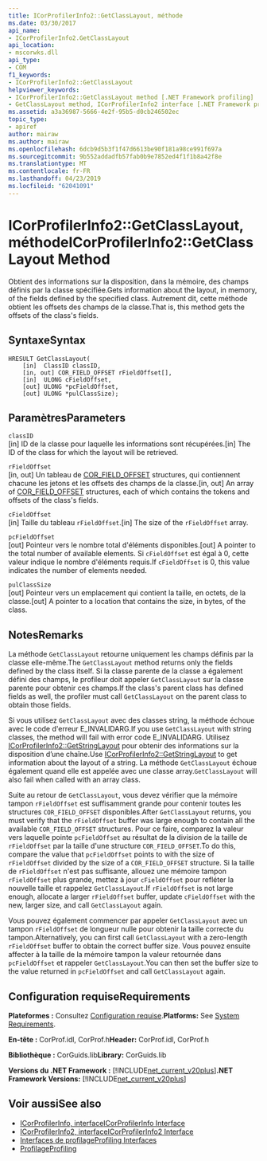 ```yaml
---
title: ICorProfilerInfo2::GetClassLayout, méthode
ms.date: 03/30/2017
api_name:
- ICorProfilerInfo2.GetClassLayout
api_location:
- mscorwks.dll
api_type:
- COM
f1_keywords:
- ICorProfilerInfo2::GetClassLayout
helpviewer_keywords:
- ICorProfilerInfo2::GetClassLayout method [.NET Framework profiling]
- GetClassLayout method, ICorProfilerInfo2 interface [.NET Framework profiling]
ms.assetid: a3a36987-5666-4e2f-95b5-d0cb246502ec
topic_type:
- apiref
author: mairaw
ms.author: mairaw
ms.openlocfilehash: 6dcb9d5b3f1f47d6613be90f181a98ce991f697a
ms.sourcegitcommit: 9b552addadfb57fab0b9e7852ed4f1f1b8a42f8e
ms.translationtype: MT
ms.contentlocale: fr-FR
ms.lasthandoff: 04/23/2019
ms.locfileid: "62041091"
---
```

# <a name="icorprofilerinfo2getclasslayout-method"></a><span data-ttu-id="5eb98-102">ICorProfilerInfo2::GetClassLayout, méthode</span><span class="sxs-lookup"><span data-stu-id="5eb98-102">ICorProfilerInfo2::GetClassLayout Method</span></span>
<span data-ttu-id="5eb98-103">Obtient des informations sur la disposition, dans la mémoire, des champs définis par la classe spécifiée.</span><span class="sxs-lookup"><span data-stu-id="5eb98-103">Gets information about the layout, in memory, of the fields defined by the specified class.</span></span> <span data-ttu-id="5eb98-104">Autrement dit, cette méthode obtient les offsets des champs de la classe.</span><span class="sxs-lookup"><span data-stu-id="5eb98-104">That is, this method gets the offsets of the class's fields.</span></span>  
  
## <a name="syntax"></a><span data-ttu-id="5eb98-105">Syntaxe</span><span class="sxs-lookup"><span data-stu-id="5eb98-105">Syntax</span></span>  
  
```  
HRESULT GetClassLayout(  
    [in]  ClassID classID,  
    [in, out] COR_FIELD_OFFSET rFieldOffset[],  
    [in]  ULONG cFieldOffset,  
    [out] ULONG *pcFieldOffset,  
    [out] ULONG *pulClassSize);  
```  
  
## <a name="parameters"></a><span data-ttu-id="5eb98-106">Paramètres</span><span class="sxs-lookup"><span data-stu-id="5eb98-106">Parameters</span></span>  
 `classID`  
 <span data-ttu-id="5eb98-107">[in] ID de la classe pour laquelle les informations sont récupérées.</span><span class="sxs-lookup"><span data-stu-id="5eb98-107">[in] The ID of the class for which the layout will be retrieved.</span></span>  
  
 `rFieldOffset`  
 <span data-ttu-id="5eb98-108">[in, out] Un tableau de [COR_FIELD_OFFSET](../../../../docs/framework/unmanaged-api/metadata/cor-field-offset-structure.md) structures, qui contiennent chacune les jetons et les offsets des champs de la classe.</span><span class="sxs-lookup"><span data-stu-id="5eb98-108">[in, out] An array of [COR_FIELD_OFFSET](../../../../docs/framework/unmanaged-api/metadata/cor-field-offset-structure.md) structures, each of which contains the tokens and offsets of the class's fields.</span></span>  
  
 `cFieldOffset`  
 <span data-ttu-id="5eb98-109">[in] Taille du tableau `rFieldOffset`.</span><span class="sxs-lookup"><span data-stu-id="5eb98-109">[in] The size of the `rFieldOffset` array.</span></span>  
  
 `pcFieldOffset`  
 <span data-ttu-id="5eb98-110">[out] Pointeur vers le nombre total d'éléments disponibles.</span><span class="sxs-lookup"><span data-stu-id="5eb98-110">[out] A pointer to the total number of available elements.</span></span> <span data-ttu-id="5eb98-111">Si `cFieldOffset` est égal à 0, cette valeur indique le nombre d'éléments requis.</span><span class="sxs-lookup"><span data-stu-id="5eb98-111">If `cFieldOffset` is 0, this value indicates the number of elements needed.</span></span>  
  
 `pulClassSize`  
 <span data-ttu-id="5eb98-112">[out] Pointeur vers un emplacement qui contient la taille, en octets, de la classe.</span><span class="sxs-lookup"><span data-stu-id="5eb98-112">[out] A pointer to a location that contains the size, in bytes, of the class.</span></span>  
  
## <a name="remarks"></a><span data-ttu-id="5eb98-113">Notes</span><span class="sxs-lookup"><span data-stu-id="5eb98-113">Remarks</span></span>  
 <span data-ttu-id="5eb98-114">La méthode `GetClassLayout` retourne uniquement les champs définis par la classe elle-même.</span><span class="sxs-lookup"><span data-stu-id="5eb98-114">The `GetClassLayout` method returns only the fields defined by the class itself.</span></span> <span data-ttu-id="5eb98-115">Si la classe parente de la classe a également défini des champs, le profileur doit appeler `GetClassLayout` sur la classe parente pour obtenir ces champs.</span><span class="sxs-lookup"><span data-stu-id="5eb98-115">If the class's parent class has defined fields as well, the profiler must call `GetClassLayout` on the parent class to obtain those fields.</span></span>  
  
 <span data-ttu-id="5eb98-116">Si vous utilisez `GetClassLayout` avec des classes string, la méthode échoue avec le code d'erreur E_INVALIDARG.</span><span class="sxs-lookup"><span data-stu-id="5eb98-116">If you use `GetClassLayout` with string classes, the method will fail with error code E_INVALIDARG.</span></span> <span data-ttu-id="5eb98-117">Utilisez [ICorProfilerInfo2::GetStringLayout](../../../../docs/framework/unmanaged-api/profiling/icorprofilerinfo2-getstringlayout-method.md) pour obtenir des informations sur la disposition d’une chaîne.</span><span class="sxs-lookup"><span data-stu-id="5eb98-117">Use [ICorProfilerInfo2::GetStringLayout](../../../../docs/framework/unmanaged-api/profiling/icorprofilerinfo2-getstringlayout-method.md) to get information about the layout of a string.</span></span> <span data-ttu-id="5eb98-118">La méthode `GetClassLayout` échoue également quand elle est appelée avec une classe array.</span><span class="sxs-lookup"><span data-stu-id="5eb98-118">`GetClassLayout` will also fail when called with an array class.</span></span>  
  
 <span data-ttu-id="5eb98-119">Suite au retour de `GetClassLayout`, vous devez vérifier que la mémoire tampon `rFieldOffset` est suffisamment grande pour contenir toutes les structures `COR_FIELD_OFFSET` disponibles.</span><span class="sxs-lookup"><span data-stu-id="5eb98-119">After `GetClassLayout` returns, you must verify that the `rFieldOffset` buffer was large enough to contain all the available `COR_FIELD_OFFSET` structures.</span></span> <span data-ttu-id="5eb98-120">Pour ce faire, comparez la valeur vers laquelle pointe `pcFieldOffset` au résultat de la division de la taille de `rFieldOffset` par la taille d'une structure `COR_FIELD_OFFSET`.</span><span class="sxs-lookup"><span data-stu-id="5eb98-120">To do this, compare the value that `pcFieldOffset` points to with the size of `rFieldOffset` divided by the size of a `COR_FIELD_OFFSET` structure.</span></span> <span data-ttu-id="5eb98-121">Si la taille de `rFieldOffset` n'est pas suffisante, allouez une mémoire tampon `rFieldOffset` plus grande, mettez à jour `cFieldOffset` pour refléter la nouvelle taille et rappelez `GetClassLayout`.</span><span class="sxs-lookup"><span data-stu-id="5eb98-121">If `rFieldOffset` is not large enough, allocate a larger `rFieldOffset` buffer, update `cFieldOffset` with the new, larger size, and call `GetClassLayout` again.</span></span>  
  
 <span data-ttu-id="5eb98-122">Vous pouvez également commencer par appeler `GetClassLayout` avec un tampon `rFieldOffset` de longueur nulle pour obtenir la taille correcte du tampon.</span><span class="sxs-lookup"><span data-stu-id="5eb98-122">Alternatively, you can first call `GetClassLayout` with a zero-length `rFieldOffset` buffer to obtain the correct buffer size.</span></span> <span data-ttu-id="5eb98-123">Vous pouvez ensuite affecter à la taille de la mémoire tampon la valeur retournée dans `pcFieldOffset` et rappeler `GetClassLayout`.</span><span class="sxs-lookup"><span data-stu-id="5eb98-123">You can then set the buffer size to the value returned in `pcFieldOffset` and call `GetClassLayout` again.</span></span>  
  
## <a name="requirements"></a><span data-ttu-id="5eb98-124">Configuration requise</span><span class="sxs-lookup"><span data-stu-id="5eb98-124">Requirements</span></span>  
 <span data-ttu-id="5eb98-125">**Plateformes :** Consultez [Configuration requise](../../../../docs/framework/get-started/system-requirements.md).</span><span class="sxs-lookup"><span data-stu-id="5eb98-125">**Platforms:** See [System Requirements](../../../../docs/framework/get-started/system-requirements.md).</span></span>  
  
 <span data-ttu-id="5eb98-126">**En-tête :** CorProf.idl, CorProf.h</span><span class="sxs-lookup"><span data-stu-id="5eb98-126">**Header:** CorProf.idl, CorProf.h</span></span>  
  
 <span data-ttu-id="5eb98-127">**Bibliothèque :** CorGuids.lib</span><span class="sxs-lookup"><span data-stu-id="5eb98-127">**Library:** CorGuids.lib</span></span>  
  
 <span data-ttu-id="5eb98-128">**Versions du .NET Framework :** [!INCLUDE[net_current_v20plus](../../../../includes/net-current-v20plus-md.md)]</span><span class="sxs-lookup"><span data-stu-id="5eb98-128">**.NET Framework Versions:** [!INCLUDE[net_current_v20plus](../../../../includes/net-current-v20plus-md.md)]</span></span>  
  
## <a name="see-also"></a><span data-ttu-id="5eb98-129">Voir aussi</span><span class="sxs-lookup"><span data-stu-id="5eb98-129">See also</span></span>

- [<span data-ttu-id="5eb98-130">ICorProfilerInfo, interface</span><span class="sxs-lookup"><span data-stu-id="5eb98-130">ICorProfilerInfo Interface</span></span>](../../../../docs/framework/unmanaged-api/profiling/icorprofilerinfo-interface.md)
- [<span data-ttu-id="5eb98-131">ICorProfilerInfo2, interface</span><span class="sxs-lookup"><span data-stu-id="5eb98-131">ICorProfilerInfo2 Interface</span></span>](../../../../docs/framework/unmanaged-api/profiling/icorprofilerinfo2-interface.md)
- [<span data-ttu-id="5eb98-132">Interfaces de profilage</span><span class="sxs-lookup"><span data-stu-id="5eb98-132">Profiling Interfaces</span></span>](../../../../docs/framework/unmanaged-api/profiling/profiling-interfaces.md)
- [<span data-ttu-id="5eb98-133">Profilage</span><span class="sxs-lookup"><span data-stu-id="5eb98-133">Profiling</span></span>](../../../../docs/framework/unmanaged-api/profiling/index.md)

